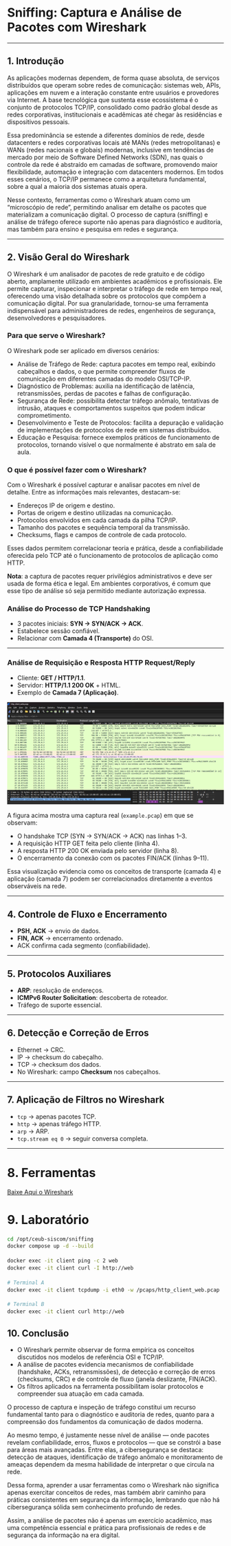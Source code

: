 # Sniffing: Captura e Análise de Pacotes com Wireshark

---

## 1. Introdução

As aplicações modernas dependem, de forma quase absoluta, de serviços distribuídos que operam sobre redes de comunicação: sistemas web, APIs, aplicações em nuvem e a interação constante entre usuários e provedores via Internet. A base tecnológica que sustenta esse ecossistema é o conjunto de protocolos TCP/IP, consolidado como padrão global desde as redes corporativas, institucionais e acadêmicas até chegar às residências e dispositivos pessoais.

Essa predominância se estende a diferentes domínios de rede, desde datacenters e redes corporativas locais até MANs (redes metropolitanas) e WANs (redes nacionais e globais) modernas, inclusive em tendências de mercado por meio de Software Defined Networks (SDN), nas quais o controle da rede é abstraído em camadas de software, promovendo maior flexibilidade, automação e integração com datacenters modernos. Em todos esses cenários, o TCP/IP permanece como a arquitetura fundamental, sobre a qual a maioria dos sistemas atuais opera.

Nesse contexto, ferramentas como o Wireshark atuam como um “microscópio de rede”, permitindo analisar em detalhe os pacotes que materializam a comunicação digital. O processo de captura (sniffing) e análise de tráfego oferece suporte não apenas para diagnóstico e auditoria, mas também para ensino e pesquisa em redes e segurança.

---

## 2. Visão Geral do Wireshark

O Wireshark é um analisador de pacotes de rede gratuito e de código aberto, amplamente utilizado em ambientes acadêmicos e profissionais. Ele permite capturar, inspecionar e interpretar o tráfego de rede em tempo real, oferecendo uma visão detalhada sobre os protocolos que compõem a comunicação digital. Por sua granularidade, tornou-se uma ferramenta indispensável para administradores de redes, engenheiros de segurança, desenvolvedores e pesquisadores.

### Para que serve o Wireshark?

O Wireshark pode ser aplicado em diversos cenários:

- Análise de Tráfego de Rede: captura pacotes em tempo real, exibindo cabeçalhos e dados, o que permite compreender fluxos de comunicação em diferentes camadas do modelo OSI/TCP-IP.
- Diagnóstico de Problemas: auxilia na identificação de latência, retransmissões, perdas de pacotes e falhas de configuração.
- Segurança de Rede: possibilita detectar tráfego anômalo, tentativas de intrusão, ataques e comportamentos suspeitos que podem indicar comprometimento.
- Desenvolvimento e Teste de Protocolos: facilita a depuração e validação de implementações de protocolos de rede em sistemas distribuídos.
- Educação e Pesquisa: fornece exemplos práticos de funcionamento de protocolos, tornando visível o que normalmente é abstrato em sala de aula.

### O que é possível fazer com o Wireshark?
Com o Wireshark é possível capturar e analisar pacotes em nível de detalhe. Entre as informações mais relevantes, destacam-se:

- Endereços IP de origem e destino.
- Portas de origem e destino utilizadas na comunicação.
- Protocolos envolvidos em cada camada da pilha TCP/IP.
- Tamanho dos pacotes e sequência temporal da transmissão.
- Checksums, flags e campos de controle de cada protocolo.

Esses dados permitem correlacionar teoria e prática, desde a confiabilidade oferecida pelo TCP até o funcionamento de protocolos de aplicação como HTTP.

**Nota**: a captura de pacotes requer privilégios administrativos e deve ser usada de forma ética e legal. Em ambientes corporativos, é comum que esse tipo de análise só seja permitido mediante autorização expressa.

### Análise do Processo de TCP Handshaking
- 3 pacotes iniciais: **SYN → SYN/ACK → ACK**.
- Estabelece sessão confiável.
- Relacionar com **Camada 4 (Transporte)** do OSI.

---

### Análise de Requisição e Resposta HTTP Request/Reply
- Cliente: **GET / HTTP/1.1**.
- Servidor: **HTTP/1.1 200 OK** + HTML.
- Exemplo de **Camada 7 (Aplicação)**.

![Exemplo de captura no Wireshark](/img/wireshark.png)

A figura acima mostra uma captura real (`example.pcap`) em que se observam:

- O handshake TCP (SYN → SYN/ACK → ACK) nas linhas 1–3.
- A requisição HTTP GET feita pelo cliente (linha 4).
- A resposta HTTP 200 OK enviada pelo servidor (linha 8).
- O encerramento da conexão com os pacotes FIN/ACK (linhas 9–11).

Essa visualização evidencia como os conceitos de transporte (camada 4) e aplicação (camada 7) podem ser correlacionados diretamente a eventos observáveis na rede.

---

## 4. Controle de Fluxo e Encerramento
- **PSH, ACK** → envio de dados.
- **FIN, ACK** → encerramento ordenado.
- ACK confirma cada segmento (confiabilidade).

---

## 5. Protocolos Auxiliares
- **ARP**: resolução de endereços.
- **ICMPv6 Router Solicitation**: descoberta de roteador.
- Tráfego de suporte essencial.

---

## 6. Detecção e Correção de Erros
- Ethernet → CRC.
- IP → checksum do cabeçalho.
- TCP → checksum dos dados.
- No Wireshark: campo **Checksum** nos cabeçalhos.

---

## 7. Aplicação de Filtros no Wireshark
- `tcp` → apenas pacotes TCP.  
- `http` → apenas tráfego HTTP.  
- `arp` → ARP.  
- `tcp.stream eq 0` → seguir conversa completa.

---
# 8. Ferramentas

[Baixe Aqui o Wireshark](https://drive.google.com/drive/folders/1d7FwTLtnRSnjJ5k-YRZlORNlY3c1ygQZ?usp=sharing)

# 9. Laboratório

```bash
cd /opt/ceub-siscom/sniffing
docker compose up -d --build

docker exec -it client ping -c 2 web
docker exec -it client curl -I http://web

# Terminal A
docker exec -it client tcpdump -i eth0 -w /pcaps/http_client_web.pcap

# Terminal B
docker exec -it client curl http://web
```

<!--wireshark ./pcaps/http_client_web.pcap
docker network inspect $(docker compose ps -q web | xargs docker inspect --format '{{range .NetworkSettings.Networks}}{{.NetworkID}}{{end}}') \
  | grep -o '"Name": "br-[^"]*' | head -1
# pegue o nome br-XXXX

sudo tcpdump -i br-XXXX -w ./pcaps/bridge.pcap

Filtro Wireshark: tcp.stream eq 0 para seguir a primeira conexão; http para ver HTTP; tcp.flags.syn==1 && tcp.flags.ack==0 para SYN.

Retransmissões desligando o web e refazendo curl para ver RST/timeouts.
-->

## 10. Conclusão

- O Wireshark permite observar de forma empírica os conceitos discutidos nos modelos de referência OSI e TCP/IP.
- A análise de pacotes evidencia mecanismos de confiabilidade (handshake, ACKs, retransmissões), de detecção e correção de erros (checksums, CRC) e de controle de fluxo (janela deslizante, FIN/ACK).
- Os filtros aplicados na ferramenta possibilitam isolar protocolos e compreender sua atuação em cada camada.

O processo de captura e inspeção de tráfego constitui um recurso fundamental tanto para o diagnóstico e auditoria de redes, quanto para a compreensão dos fundamentos da comunicação de dados moderna.

Ao mesmo tempo, é justamente nesse nível de análise — onde pacotes revelam confiabilidade, erros, fluxos e protocolos — que se constrói a base para áreas mais avançadas. Entre elas, a cibersegurança se destaca: detecção de ataques, identificação de tráfego anômalo e monitoramento de ameaças dependem da mesma habilidade de interpretar o que circula na rede.

Dessa forma, aprender a usar ferramentas como o Wireshark não significa apenas exercitar conceitos de redes, mas também abrir caminho para práticas consistentes em segurança da informação, lembrando que não há cibersegurança sólida sem conhecimento profundo de redes.

Assim, a análise de pacotes não é apenas um exercício acadêmico, mas uma competência essencial e prática para profissionais de redes e de segurança da informação na era digital.